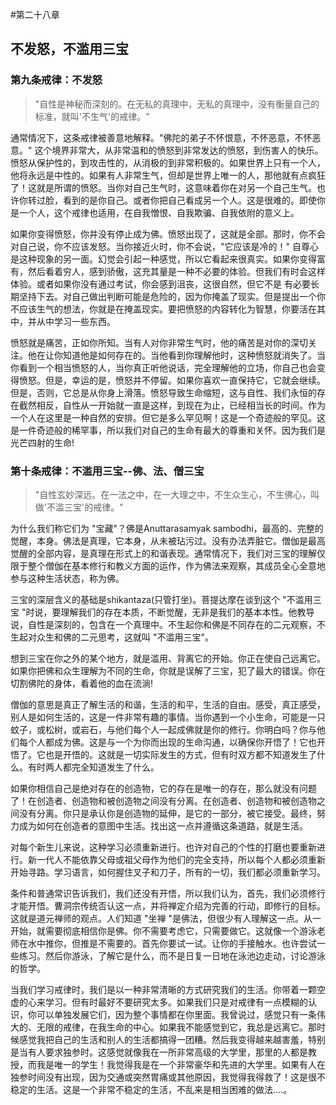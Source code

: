 #第二十八章
## 不发怒，不滥用三宝
### 第九条戒律：不发怒
>"自性是神秘而深刻的。在无私的真理中，无私的真理中，没有衡量自己的标准，就叫'不生气'的戒律。"

通常情况下，这条戒律被善意地解释。"佛陀的弟子不怀恨意，不怀恶意，不怀恶意。" 这个境界非常大，从非常温和的愤怒到非常发达的愤怒，到伤害人的快乐。愤怒从保护性的，到攻击性的，从消极的到非常积极的。如果世界上只有一个人，他将永远是中性的。如果有人非常生气，但却是世界上唯一的人，那他就有点疯狂了！这就是所谓的愤怒。当你对自己生气时，这意味着你在对另一个自己生气。也许你转过脸，看到的是你自己。或者你把自己看成另一个人。这是很难的。即使你是一个人，这个戒律也适用，在自我憎恨、自我欺骗、自我依附的意义上。

如果你变得愤怒，你并没有停止成为佛。愤怒出现了，这就是全部。那时，你不会对自己说，你不应该发怒。当你接近火时，你不会说，"它应该是冷的！" 自尊心是这种现象的另一面。幻觉会引起一种感觉，所以它看起来很真实。如果你变得富有，然后看着穷人，感到骄傲，这充其量是一种不必要的体验。但我们有时会这样体验。或者如果你没有通过考试，你会感到沮丧，这很自然，但它不是 有必要长期坚持下去。对自己做出判断可能是危险的，因为你掩盖了现实。但是提出一个你不应该生气的想法，你就是在掩盖现实。要把愤怒的内容转化为智慧，你要活在其中，并从中学习一些东西。

愤怒就是痛苦，正如你所知。当有人对你非常生气时，他的痛苦是对你的深切关注。他在让你知道他是如何存在的。当他看到你理解他时，这种愤怒就消失了。当你看到一个相当愤怒的人，当你真正听他说话，完全理解他的立场，你自己也会变得愤怒。但是，幸运的是，愤怒并不停留。如果你喜欢一直保持它，它就会继续。但是，否则，它总是从你身上滑落。愤怒导致生命缩短，这与自性、我们永恒的存在截然相反，自性从一开始就一直是这样，到现在为止，已经相当长的时间。作为一个人在这里是一种自然的安排。但它是多么罕见啊！这是一个奇迹般的罕见。这是一件奇迹般的稀罕事，所以我们对自己的生命有最大的尊重和关怀。因为我们是光芒四射的生命!

### 第十条戒律：不滥用三宝--佛、法、僧三宝
>"自性玄妙深远。在一法之中，在一大理之中，不生众生心，不生佛心，叫做'不滥三宝'的戒律。"

为什么我们称它们为 "宝藏"？佛是Anuttarasamyak sambodhi，最高的、完整的觉醒，本身。佛法是真理，它本身，从未被玷污过。没有办法弄脏它。僧伽是最高觉醒的全部内容，是真理在形式上的和谐表现。通常情况下，我们对三宝的理解仅限于整个僧伽在基本修行和教义方面的运作，作为佛法来观察，其成员全心全意地参与这种生活状态，称为佛。

三宝的深层含义的基础是shikantaza(只管打坐)。菩提达摩在谈到这个 "不滥用三宝 "时说，要理解我们的存在本质，不断觉醒，无非是我们的基本本性。他教导说，自性是深刻的，包含在一个真理中。不生起你和佛是不同存在的二元观察，不生起对众生和佛的二元思考，这就叫 "不滥用三宝"。

想到三宝在你之外的某个地方，就是滥用、背离它的开始。你正在使自己远离它。如果你把佛和众生理解为不同的生命，你就是误解了三宝，犯了最大的错误。你在切割佛陀的身体，看着他的血在流淌!

僧伽的意思是真正了解生活的和谐，生活的和平，生活的自由。感受，真正感受，别人是如何生活的，这是一件非常有趣的事情。当你遇到一个小生命，可能是一只蚊子，或松树，或岩石，与他们每个人一起成佛就是你的修行。你明白吗？你与他们每个人都成为佛。这是与一个为你而出现的生命沟通，以确保你开悟了！它也开悟了。它也是开悟的。这就是一切实际发生的方式，但有时双方都不知道发生了什么。有时两人都完全知道发生了什么。

如果你相信自己是绝对存在的创造物，它的存在是唯一的存在，那么就没有问题了！在创造者、创造物和被创造物之间没有分离。在创造者、创造物和被创造物之间没有分离。你只是承认你是创造物的延伸，是它的一部分，被它接受。最终，努力成为如何在创造者的意图中生活。找出这一点并遵循这条道路，就是生活。

对每个新生儿来说，这种学习必须重新进行。也许对自己的个性的打磨也要重新进行。新一代人不能依靠父母或祖父母作为他们的完全支持，所以每个人都必须重新开始寻路。学习语言，如何握住叉子和刀子，所有的一切，我们都必须重新学习。

条件和普通常识告诉我们，我们还没有开悟，所以我们认为，首先，我们必须修行才能开悟。曹洞宗传统否认这一点，并将禅定介绍为完善的行动，即修行的目标。这就是道元禅师的观点。人们知道 "坐禅 "是佛法，但很少有人理解这一点。从一开始，就需要彻底相信你是佛。你不需要考虑它，只需要做它。这就像一个游泳老师在水中推你，但推是不需要的。首先你要试一试。让你的手接触水。也许尝试一些练习。然后你游泳，了解它是什么，而不是日复一日地在泳池边走动，讨论游泳的哲学。

当我们学习戒律时，我们是以一种非常清晰的方式研究我们的生活。你带着一颗空虚的心来学习。但有时最好不要研究太多。如果我们只是对戒律有一点模糊的认识，你可以单独发展它们，因为整个事情都在你里面。我曾说过，感觉只有一条伟大的、无限的戒律，在我生命的中心。如果我不能感觉到它，我总是远离它。那时候感觉我把自己的生活和别人的生活都搞得一团糟。然后我变得越来越害羞，特别是当有人要求独参时。这感觉就像我在一所非常高级的大学里，那里的人都是教授，而我是唯一的学生！我觉得我是在一个非常豪华和先进的大学里。如果有人在独参时间没有出现，因为交通或突然胃痛或其他原因，我觉得我得救了！这是很不稳定的生活。这是一个非常不稳定的生活，不乱来是相当困难的做法....。